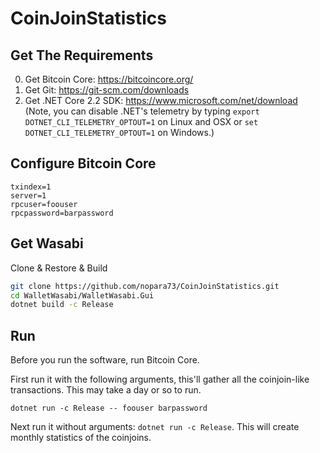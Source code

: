 # CoinJoinStatistics

## Get The Requirements

0. Get Bitcoin Core: https://bitcoincore.org/
1. Get Git: https://git-scm.com/downloads
2. Get .NET Core 2.2 SDK: https://www.microsoft.com/net/download (Note, you can disable .NET's telemetry by typing `export DOTNET_CLI_TELEMETRY_OPTOUT=1` on Linux and OSX or `set DOTNET_CLI_TELEMETRY_OPTOUT=1` on Windows.)

## Configure Bitcoin Core

```
txindex=1
server=1
rpcuser=foouser
rpcpassword=barpassword
```

## Get Wasabi

Clone & Restore & Build

```sh
git clone https://github.com/nopara73/CoinJoinStatistics.git
cd WalletWasabi/WalletWasabi.Gui
dotnet build -c Release
```

## Run

Before you run the software, run Bitcoin Core.

First run it with the following arguments, this'll gather all the coinjoin-like transactions. This may take a day or so to run.

`dotnet run -c Release -- foouser barpassword`

Next run it without arguments: `dotnet run -c Release`. This will create monthly statistics of the coinjoins.
